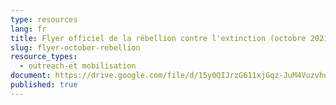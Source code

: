 ```yaml
---
type: resources
lang: fr
title: Flyer officiel de la rébellion contre l'extinction (octobre 2021)
slug: flyer-october-rebellion
resource_types:
  - outreach-et mobilisation
document: https://drive.google.com/file/d/15y0QIJrzG611xjGqz-JuM4VuzvhucsRv/view?usp=sharing
published: true
---
```

